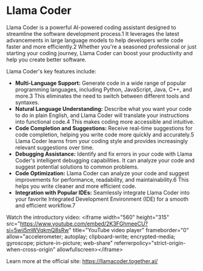 # Llama Coder

Llama Coder is a powerful AI-powered coding assistant designed to streamline the software development process.1 It leverages the latest advancements in large language models to help developers write code faster and more efficiently.2 Whether you're a seasoned professional or just starting your coding journey, Llama Coder can boost your productivity and help you create better software.

Llama Coder's key features include:

*   **Multi-Language Support:** Generate code in a wide range of popular programming languages, including Python, JavaScript, Java, C++, and more.3 This eliminates the need to switch between different tools and syntaxes.
*   **Natural Language Understanding:** Describe what you want your code to do in plain English, and Llama Coder will translate your instructions into functional code.4 This makes coding more accessible and intuitive.
*   **Code Completion and Suggestions:** Receive real-time suggestions for code completion, helping you write code more quickly and accurately.5 Llama Coder learns from your coding style and provides increasingly relevant suggestions over time.
*   **Debugging Assistance:** Identify and fix errors in your code with Llama Coder's intelligent debugging capabilities. It can analyze your code and suggest potential solutions to common problems.
*   **Code Optimization:** Llama Coder can analyze your code and suggest improvements for performance, readability, and maintainability.6 This helps you write cleaner and more efficient code.
*   **Integration with Popular IDEs:** Seamlessly integrate Llama Coder into your favorite Integrated Development Environment (IDE) for a smooth and efficient workflow.7

Watch the introductory video: \<iframe width="560" height="315" src="https://www.youtube.com/embed/2K3FGhmeeCU?si=5wii5mWVqkmQ8sRw" title="YouTube video player" frameborder="0" allow="accelerometer; autoplay; clipboard-write; encrypted-media; gyroscope; picture-in-picture; web-share" referrerpolicy="strict-origin-when-cross-origin" allowfullscreen>\</iframe>

Learn more at the official site: https://llamacoder.together.ai/